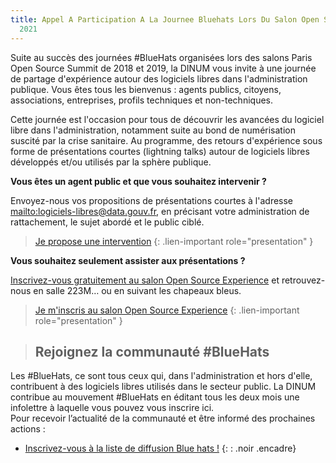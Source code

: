 ```yaml
---
title: Appel A Participation A La Journee Bluehats Lors Du Salon Open Source Experience
  2021
---
```


Suite au succès des journées #BlueHats organisées lors des salons Paris Open Source Summit de 2018 et 2019, la DINUM vous invite à une journée de partage d'expérience autour des logiciels libres dans l'administration publique. Vous êtes tous les bienvenus : agents publics, citoyens, associations, entreprises, profils techniques et non-techniques. 

Cette journée est l'occasion pour tous de découvrir les avancées du logiciel libre dans l'administration, notamment suite au bond de numérisation suscité par la crise sanitaire. Au programme, des retours d'expérience sous forme de présentations courtes (lightning talks) autour de logiciels libres développés et/ou utilisés par la sphère publique. 

**Vous êtes un agent public et que vous souhaitez intervenir ?**

Envoyez-nous vos propositions de présentations courtes à l'adresse [mailto:logiciels-libres@data.gouv.fr](logiciels-libres@data.gouv.fr), en précisant votre administration de rattachement, le sujet abordé et le public ciblé. 

> [Je propose une intervention](mailto:logiciels-libres@data.gouv.fr)
{: .lien-important role="presentation" }

**Vous souhaitez seulement assister aux présentations ?**

[Inscrivez-vous gratuitement au salon Open Source Experience](https://www.opensource-experience.com/) et retrouvez-nous en salle 223M… ou en suivant les chapeaux bleus.

> [Je m'inscris au salon Open Source Experience](https://www.opensource-experience.com/)
{: .lien-important role="presentation" }

> ## Rejoignez la communauté #BlueHats ##
Les #BlueHats, ce sont tous ceux qui, dans l'administration et hors d'elle, contribuent à des logiciels libres utilisés dans le secteur public. La DINUM contribue au mouvement #BlueHats en éditant tous les deux mois une infolettre à laquelle vous pouvez vous inscrire ici. 
<br/>
Pour recevoir l’actualité de la communauté et être informé des prochaines actions :
* [Inscrivez-vous à la liste de diffusion Blue hats !](https://infolettres.etalab.gouv.fr/subscribe/bluehats@mail.etalab.studio)
{: : .noir .encadre}
